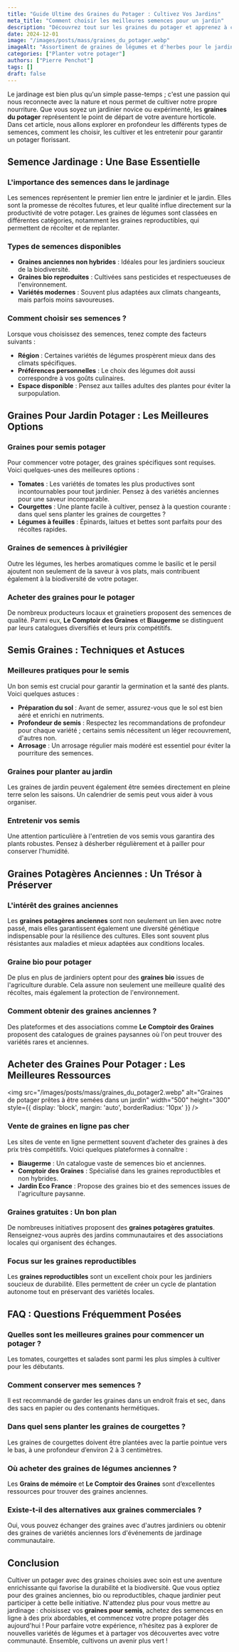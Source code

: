 ```yaml
---
title: "Guide Ultime des Graines du Potager : Cultivez Vos Jardins"
meta_title: "Comment choisir les meilleures semences pour un jardin"
description: "Découvrez tout sur les graines du potager et apprenez à choisir les meilleures semences pour un jardin productif et écoresponsable."
date: 2024-12-01
image: "/images/posts/mass/graines_du_potager.webp"
imageAlt: "Assortiment de graines de légumes et d'herbes pour le jardin"
categories: ["Planter votre potager"]
authors: ["Pierre Penchot"]
tags: []
draft: false
---
```


Le jardinage est bien plus qu'un simple passe-temps ; c'est une passion qui nous reconnecte avec la nature et nous permet de cultiver notre propre nourriture. Que vous soyez un jardinier novice ou expérimenté, les **graines du potager** représentent le point de départ de votre aventure horticole. Dans cet article, nous allons explorer en profondeur les différents types de semences, comment les choisir, les cultiver et les entretenir pour garantir un potager florissant. 

## Semence Jardinage : Une Base Essentielle

### L'importance des semences dans le jardinage
Les semences représentent le premier lien entre le jardinier et le jardin. Elles sont la promesse de récoltes futures, et leur qualité influe directement sur la productivité de votre potager. Les graines de légumes sont classées en différentes catégories, notamment les graines reproductibles, qui permettent de récolter et de replanter.

### Types de semences disponibles
- **Graines anciennes non hybrides** : Idéales pour les jardiniers soucieux de la biodiversité.
- **Graines bio reproduites** : Cultivées sans pesticides et respectueuses de l'environnement.
- **Variétés modernes** : Souvent plus adaptées aux climats changeants, mais parfois moins savoureuses.

### Comment choisir ses semences ?
Lorsque vous choisissez des semences, tenez compte des facteurs suivants :
- **Région** : Certaines variétés de légumes prospèrent mieux dans des climats spécifiques.
- **Préférences personnelles** : Le choix des légumes doit aussi correspondre à vos goûts culinaires.
- **Espace disponible** : Pensez aux tailles adultes des plantes pour éviter la surpopulation.

## Graines Pour Jardin Potager : Les Meilleures Options

### Graines pour semis potager
Pour commencer votre potager, des graines spécifiques sont requises. Voici quelques-unes des meilleures options :
- **Tomates** : Les variétés de tomates les plus productives sont incontournables pour tout jardinier. Pensez à des variétés anciennes pour une saveur incomparable.
- **Courgettes** : Une plante facile à cultiver, pensez à la question courante : dans quel sens planter les graines de courgettes ? 
- **Légumes à feuilles** : Épinards, laitues et bettes sont parfaits pour des récoltes rapides.

### Graines de semences à privilégier
Outre les légumes, les herbes aromatiques comme le basilic et le persil ajoutent non seulement de la saveur à vos plats, mais contribuent également à la biodiversité de votre potager.

### Acheter des graines pour le potager
De nombreux producteurs locaux et grainetiers proposent des semences de qualité. Parmi eux, **Le Comptoir des Graines** et **Biaugerme** se distinguent par leurs catalogues diversifiés et leurs prix compétitifs.

## Semis Graines : Techniques et Astuces

### Meilleures pratiques pour le semis
Un bon semis est crucial pour garantir la germination et la santé des plants. Voici quelques astuces :
- **Préparation du sol** : Avant de semer, assurez-vous que le sol est bien aéré et enrichi en nutriments.
- **Profondeur de semis** : Respectez les recommandations de profondeur pour chaque variété ; certains semis nécessitent un léger recouvrement, d'autres non.
- **Arrosage** : Un arrosage régulier mais modéré est essentiel pour éviter la pourriture des semences.

### Graines pour planter au jardin
Les graines de jardin peuvent également être semées directement en pleine terre selon les saisons. Un calendrier de semis peut vous aider à vous organiser.

### Entretenir vos semis
Une attention particulière à l'entretien de vos semis vous garantira des plants robustes. Pensez à désherber régulièrement et à pailler pour conserver l'humidité.

## Graines Potagères Anciennes : Un Trésor à Préserver

### L'intérêt des graines anciennes
Les **graines potagères anciennes** sont non seulement un lien avec notre passé, mais elles garantissent également une diversité génétique indispensable pour la résilience des cultures. Elles sont souvent plus résistantes aux maladies et mieux adaptées aux conditions locales.

### Graine bio pour potager
De plus en plus de jardiniers optent pour des **graines bio** issues de l'agriculture durable. Cela assure non seulement une meilleure qualité des récoltes, mais également la protection de l'environnement.

### Comment obtenir des graines anciennes ?
Des plateformes et des associations comme **Le Comptoir des Graines** proposent des catalogues de graines paysannes où l'on peut trouver des variétés rares et anciennes.

## Acheter des Graines Pour Potager : Les Meilleures Ressources

<img src="/images/posts/mass/graines_du_potager2.webp" alt="Graines de potager prêtes à être semées dans un jardin" width="500" height="300" style={{ display: 'block', margin: 'auto', borderRadius: '10px' }} /> 

### Vente de graines en ligne pas cher
Les sites de vente en ligne permettent souvent d’acheter des graines à des prix très compétitifs. Voici quelques plateformes à connaître :
- **Biaugerme** : Un catalogue vaste de semences bio et anciennes.
- **Comptoir des Graines** : Spécialisé dans les graines reproductibles et non hybrides.
- **Jardin Eco France** : Propose des graines bio et des semences issues de l'agriculture paysanne.

### Graines gratuites : Un bon plan
De nombreuses initiatives proposent des **graines potagères gratuites**. Renseignez-vous auprès des jardins communautaires et des associations locales qui organisent des échanges.

### Focus sur les graines reproductibles
Les **graines reproductibles** sont un excellent choix pour les jardiniers soucieux de durabilité. Elles permettent de créer un cycle de plantation autonome tout en préservant des variétés locales.

## FAQ : Questions Fréquemment Posées

### Quelles sont les meilleures graines pour commencer un potager ?
Les tomates, courgettes et salades sont parmi les plus simples à cultiver pour les débutants.

### Comment conserver mes semences ?
Il est recommandé de garder les graines dans un endroit frais et sec, dans des sacs en papier ou des contenants hermétiques.

### Dans quel sens planter les graines de courgettes ?
Les graines de courgettes doivent être plantées avec la partie pointue vers le bas, à une profondeur d’environ 2 à 3 centimètres.

### Où acheter des graines de légumes anciennes ?
Les **Grains de mémoire** et **Le Comptoir des Graines** sont d’excellentes ressources pour trouver des graines anciennes.

### Existe-t-il des alternatives aux graines commerciales ?
Oui, vous pouvez échanger des graines avec d'autres jardiniers ou obtenir des graines de variétés anciennes lors d'événements de jardinage communautaire.

## Conclusion

Cultiver un potager avec des graines choisies avec soin est une aventure enrichissante qui favorise la durabilité et la biodiversité. Que vous optiez pour des graines anciennes, bio ou reproductibles, chaque jardinier peut participer à cette belle initiative. N'attendez plus pour vous mettre au jardinage : choisissez vos **graines pour semis**, achetez des semences en ligne à des prix abordables, et commencez votre propre potager dès aujourd'hui ! Pour parfaire votre expérience, n’hésitez pas à explorer de nouvelles variétés de légumes et à partager vos découvertes avec votre communauté. Ensemble, cultivons un avenir plus vert !